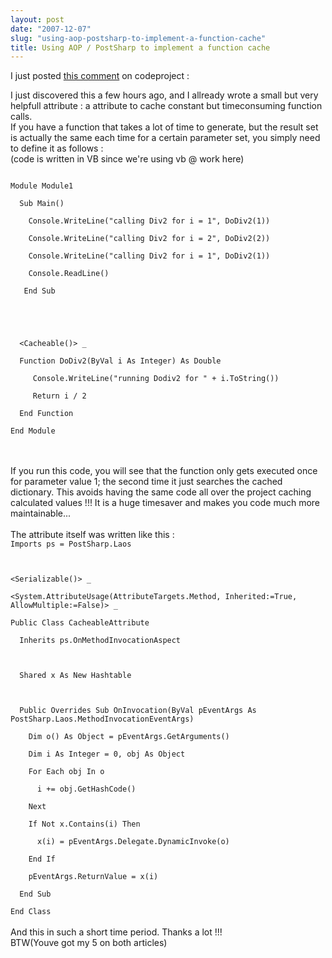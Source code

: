 ```yaml
---
layout: post
date: "2007-12-07"
slug: "using-aop-postsharp-to-implement-a-function-cache"
title: Using AOP / PostSharp to implement a function cache
---
```


<p>
I&nbsp;just posted <a href="http://www.codeproject.com/KB/cs/ps-custom-attributes-2.aspx?msg=2349925#xx2349925xx">this comment</a> on codeproject : 
</p>
<p>
I just discovered this a few hours ago, and I allready wrote a small but very helpfull attribute : a attribute to cache constant but timeconsuming function calls.<br />
If you have a function that takes a lot of time to generate, but the result set is actually the same each time for a certain parameter set, you simply need to define it as follows :<br />
(code is written in VB since we&#39;re using vb @ work here)<br />
<code><br />
Module Module1<br />
&nbsp;&nbsp;Sub Main()<br />
&nbsp;&nbsp;&nbsp;&nbsp;Console.WriteLine(&quot;calling Div2 for i = 1&quot;, DoDiv2(1))<br />
&nbsp;&nbsp;&nbsp;&nbsp;Console.WriteLine(&quot;calling Div2 for i = 2&quot;, DoDiv2(2))<br />
&nbsp;&nbsp;&nbsp;&nbsp;Console.WriteLine(&quot;calling Div2 for i = 1&quot;, DoDiv2(1))<br />
&nbsp;&nbsp;&nbsp;&nbsp;Console.ReadLine()<br />
&nbsp;&nbsp; End Sub<br />
<br />
<br />
&nbsp;&nbsp;&lt;Cacheable()&gt; _<br />
&nbsp;&nbsp;Function DoDiv2(ByVal i As Integer) As Double<br />
&nbsp;&nbsp;&nbsp;&nbsp; Console.WriteLine(&quot;running Dodiv2 for &quot; + i.ToString())<br />
&nbsp;&nbsp;&nbsp;&nbsp; Return i / 2<br />
&nbsp;&nbsp;End Function<br />
End Module<br />
</code><br />
<br />
If you run this code, you will see that the function only gets executed once for parameter value 1; the second time it just searches the cached dictionary. This avoids having the same code all over the project caching calculated values !!! It is a huge timesaver and makes you code much more maintainable...<br />
<br />
The attribute itself was written like this :<br />
<code>Imports ps = PostSharp.Laos<br />
<br />
&lt;Serializable()&gt; _<br />
&lt;System.AttributeUsage(AttributeTargets.Method, Inherited:=True, AllowMultiple:=False)&gt; _<br />
Public Class CacheableAttribute<br />
&nbsp;&nbsp;Inherits ps.OnMethodInvocationAspect<br />
<br />
&nbsp;&nbsp;Shared x As New Hashtable<br />
<br />
&nbsp;&nbsp;Public Overrides Sub OnInvocation(ByVal pEventArgs As PostSharp.Laos.MethodInvocationEventArgs)<br />
&nbsp;&nbsp;&nbsp;&nbsp;Dim o() As Object = pEventArgs.GetArguments()<br />
&nbsp;&nbsp;&nbsp;&nbsp;Dim i As Integer = 0, obj As Object<br />
&nbsp;&nbsp;&nbsp;&nbsp;For Each obj In o<br />
&nbsp;&nbsp;&nbsp;&nbsp;&nbsp;&nbsp;i += obj.GetHashCode()<br />
&nbsp;&nbsp;&nbsp;&nbsp;Next<br />
&nbsp;&nbsp;&nbsp;&nbsp;If Not x.Contains(i) Then<br />
&nbsp;&nbsp;&nbsp;&nbsp;&nbsp;&nbsp;x(i) = pEventArgs.Delegate.DynamicInvoke(o)<br />
&nbsp;&nbsp;&nbsp;&nbsp;End If<br />
&nbsp;&nbsp;&nbsp;&nbsp;pEventArgs.ReturnValue = x(i)<br />
&nbsp;&nbsp;End Sub<br />
End Class</code><br />
<br />
And this in such a short time period. Thanks a lot !!! <br />
BTW(Youve got my 5 on both articles) 
</p>
<p>
&nbsp;
</p>
